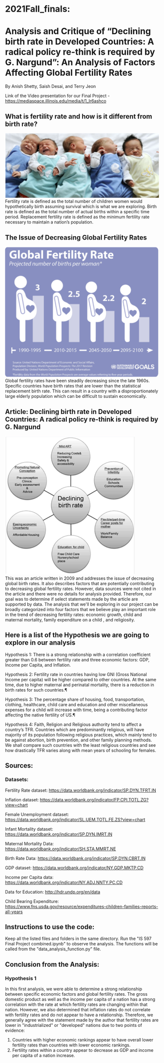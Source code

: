 # 2021Fall_finals: 

# Analysis and Critique of “Declining birth rate in Developed Countries: A radical policy re-think is required by G. Nargund”:  An Analysis of Factors Affecting Global Fertility Rates

By Anish Shetty, Saish Desai, and Terry Jeon

Link of the Video presentation for our Final Project - https://mediaspace.illinois.edu/media/t/1_lr6ashco


## What is fertility rate and how is it different from birth rate?
![](images/image1.PNG)  
Fertility rate is defined as the total number of children women would hypothetically birth assuming survival which is what we are exploring.
Birth rate is defined as the total number of actual births within a specific time period.
Replacement fertility rate is defined as the minimum fertility rate necessary to maintain a nation’s population.

## The Issue of Decreasing Global Fertility Rates
![](images/image2.PNG)  
Global fertility rates have been steadily decreasing since the late 1960s.
Specific countries have birth rates that are lower than the statistical replacement birth rate.
This can result in a country with a disproportionately large elderly population which can be difficult to sustain economically.

## Article: Declining birth rate in Developed Countries: A radical policy re-think is required by G. Nargund
![](images/image3.PNG)  
This was an article written in 2009 and addresses the issue of decreasing global birth rates. It also describes factors that are potentially contributing to decreasing global fertility rates. However, data sources were not cited in the article and there were no details for analysis provided. Therefore, our goal was to determine if select statements made by the article are supported by data. The analysis that we'll be exploring in our project can be broadly categorized into four factors that we believe play an important role in the trend of decreasing fertility rates: economic growth, child and maternal mortality, family expenditure on a child , and religiosity.

## Here is a list of the Hypothesis we are going to explore in our analysis
Hypothesis 1: There is a strong relationship with a correlation coefficient greater than 0.6 between fertility rate and three economic factors: GDP, Income per Capita, and Inflation.

Hypothesis 2: Fertility rate in countries having low GNI (Gross National Income per capita) will be higher compared to other countries. At the same time, due to higher maternal and perinatal mortality, there is a reduction in birth rates for such countries.¶

Hypothesis 3: The percentage share of housing, food, transportation, clothing, healthcare, child care and education and other miscellaneous expenses for a child will increase with time, being a contributing factor affecting the native fertility of US.¶

Hypothesis 4: Faith, Religion and Religious authority tend to affect a country’s TFR. Countries which are predominantly religious, will have majority of its population following religious practices, which mainly tend to be against abortion, birth prevention, and other family planning methods. We shall compare such countries with the least religious countries and see how drastically TFR varies along with mean years of schooling for females.

## Sources:  
### Datasets:
Fertility Rate dataset: https://data.worldbank.org/indicator/SP.DYN.TFRT.IN

Inflation dataset:  https://data.worldbank.org/indicator/FP.CPI.TOTL.ZG?view=chart

Female Unemployment dataset: https://data.worldbank.org/indicator/SL.UEM.TOTL.FE.ZS?view=chart

Infant Mortality dataset: https://data.worldbank.org/indicator/SP.DYN.IMRT.IN

Maternal Mortality Data: https://data.worldbank.org/indicator/SH.STA.MMRT.NE

Birth Rate Data: https://data.worldbank.org/indicator/SP.DYN.CBRT.IN

GDP dataset: https://data.worldbank.org/indicator/NY.GDP.MKTP.CD

Income per Capita data: https://data.worldbank.org/indicator/NY.ADJ.NNTY.PC.CD

Data for Education: http://hdr.undp.org/en/data

Child Bearing Expenditure: https://www.fns.usda.gov/resource/expenditures-children-families-reports-all-years 

## Instructions to use the code:
Keep all the listed files and folders in the same directory. Run the "IS 597 Final Project combined.ipynb" to observe the analysis. The functions will be called from the "data_analysis_function.py" file.


## Conclusion from the Analysis:
### Hypothesis 1
In this first analysis, we were able to determine a strong relationship between specific economic factors and global fertility rates. The gross domestic product as well as the income per capita of a nation has a strong correlation with the rate at which fertility rates are changing within that nation. However, we also determined that inflation rates do not correlate with fertility rates and do not appear to have a relationship.  Therefore, we generally agree with the statement made by the author that fertility rates are lower in "industrialized" or "developed" nations due to two points of evidence:  
1. Countries with higher economic rankings appear to have overall lower fertility rates than countries with lower economic rankings.
2. Fertility rates within a country appear to decrease as GDP and income per capita of a nation increase.




